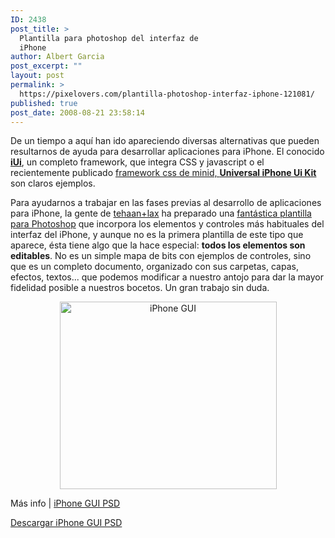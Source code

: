 ```yaml
---
ID: 2438
post_title: >
  Plantilla para photoshop del interfaz de
  iPhone
author: Albert Garcia
post_excerpt: ""
layout: post
permalink: >
  https://pixelovers.com/plantilla-photoshop-interfaz-iphone-121081/
published: true
post_date: 2008-08-21 23:58:14
---
```

De un tiempo a aquí han ido apareciendo diversas alternativas que pueden resultarnos de ayuda para desarrollar aplicaciones para iPhone. El conocido <a href="http://code.google.com/p/iui/"><strong>iUi</strong></a>, un completo framework, que integra CSS y javascript o el recientemente publicado <a href="http://pixelovers.com/framework-css-iphone-106167">framework css de minid, <strong>Universal iPhone Ui Kit</strong></a> son claros ejemplos.

<!--more-->Para ayudarnos a trabajar en las fases previas al desarrollo de aplicaciones para iPhone, la gente de <a href="http://www.teehanlax.com/">tehaan+lax</a> ha preparado una <a href="http://www.teehanlax.com/blog/?p=447">fantástica plantilla para Photoshop</a> que incorpora los elementos y controles más habituales del interfaz del iPhone, y aunque no es la primera plantilla de este tipo que aparece, ésta tiene algo que la hace especial: <strong>todos los elementos son editables</strong>. No es un simple mapa de bits con ejemplos de controles, sino que es un completo documento, organizado con sus carpetas, capas, efectos, textos... que podemos modificar a nuestro antojo para dar la mayor fidelidad posible a nuestros bocetos. Un gran trabajo sin duda.
<p style="text-align: center;"><a class="thickbox" href="/app/uploads/sites/7/2008/08/121081-87352.jpg"><img class="fotobonita" title="iPhone GUI" src="/app/uploads/sites/7/2008/08/121081-87352.jpg" alt="iPhone GUI" width="347" height="300" /></a></p>
Más info | <a href="http://www.teehanlax.com/blog/?p=447">iPhone GUI PSD</a>

<a href="http://teehanlax.com/downloads/iPhone_GUI.psd.zip">Descargar iPhone GUI PSD</a>